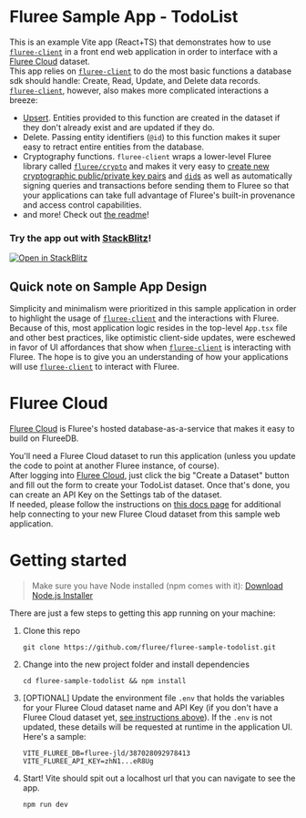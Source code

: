 # Fluree Sample App - TodoList

This is an example Vite app (React+TS) that demonstrates how to use [`fluree-client`](https://github.com/fluree/fluree-client) in a front end web application in order to interface with a [Fluree Cloud](https://data.flur.ee/) dataset.  
This app relies on [`fluree-client`](https://github.com/fluree/fluree-client) to do the most basic functions a database sdk should handle: Create, Read, Update, and Delete data records.  
[`fluree-client`](https://github.com/fluree/fluree-client), however, also makes more complicated interactions a breeze:
 - [Upsert](https://github.com/fluree/fluree-client#upsert). Entities provided to this function are created in the dataset if they don't already exist and are updated if they do.
 - Delete. Passing entity identifiers (`@id`) to this function makes it super easy to retract entire entities from the database.
 - Cryptography functions. `fluree-client` wraps a lower-level Fluree library called [`fluree/crypto`](https://github.com/fluree/fluree.crypto) and makes it very easy to [create new cryptographic public/private key pairs](https://github.com/fluree/fluree-client#generateKeyPair) and [`did`s](https://github.com/fluree/fluree-client?tab=readme-ov-file#getDid) as well as automatically signing queries and transactions before sending them to Fluree so that your applications can take full advantage of Fluree's built-in provenance and access control capabilities.
 - and more! Check out [the readme](https://github.com/fluree/fluree-client)!


### Try the app out with [StackBlitz](https://stackblitz.com/)!
[![Open in StackBlitz](https://developer.stackblitz.com/img/open_in_stackblitz.svg)](https://stackblitz.com/github/fluree/fluree-sample-todolist?title=Fluree%20Todo%20List%20Sample&file=src/App.tsx)

## Quick note on Sample App Design
Simplicity and minimalism were prioritized in this sample application in order to highlight the usage of [`fluree-client`](https://github.com/fluree/fluree-client) and the interactions with Fluree. Because of this, most application logic resides in the top-level `App.tsx` file and other best practices, like optimistic client-side updates, were eschewed in favor of UI affordances that show when [`fluree-client`](https://github.com/fluree/fluree-client) is interacting with Fluree. The hope is to give you an understanding of how your applications will use [`fluree-client`](https://github.com/fluree/fluree-client) to interact with Fluree.

# Fluree Cloud
[Fluree Cloud](https://data.flur.ee/) is Fluree's hosted database-as-a-service that makes it easy to build on FlureeDB.  

You'll need a Fluree Cloud dataset to run this application (unless you update the code to point at another Fluree instance, of course).  
After logging into [Fluree Cloud](https://data.flur.ee/), just click the big "Create a Dataset" button and fill out the form to create your TodoList dataset. Once that's done, you can create an API Key on the Settings tab of the dataset.  
If needed, please follow the instructions on [this docs page](https://developers.flur.ee/docs/nexus/topics/integrating-clients-with-datasets/) for additional help connecting to your new Fluree Cloud dataset from this sample web application.

# Getting started
> Make sure you have Node installed (npm comes with it): [Download Node.js Installer](https://nodejs.org/en/download)  

There are just a few steps to getting this app running on your machine:

1. Clone this repo
   ```
   git clone https://github.com/fluree/fluree-sample-todolist.git
   ```
2. Change into the new project folder and install dependencies
   ```
   cd fluree-sample-todolist && npm install
   ```
3. [OPTIONAL] Update the environment file `.env` that holds the variables for your Fluree Cloud dataset name and API Key (if you don't have a Fluree Cloud dataset yet, [see instructions above](#fluree-cloud)). If the `.env` is not updated, these details will be requested at runtime in the application UI. Here's a sample:
   ```
   VITE_FLUREE_DB=fluree-jld/387028092978413
   VITE_FLUREE_API_KEY=zhN1...eR8Ug
   ```
4. Start! Vite should spit out a localhost url that you can navigate to see the app.
   ```
   npm run dev
   ```

